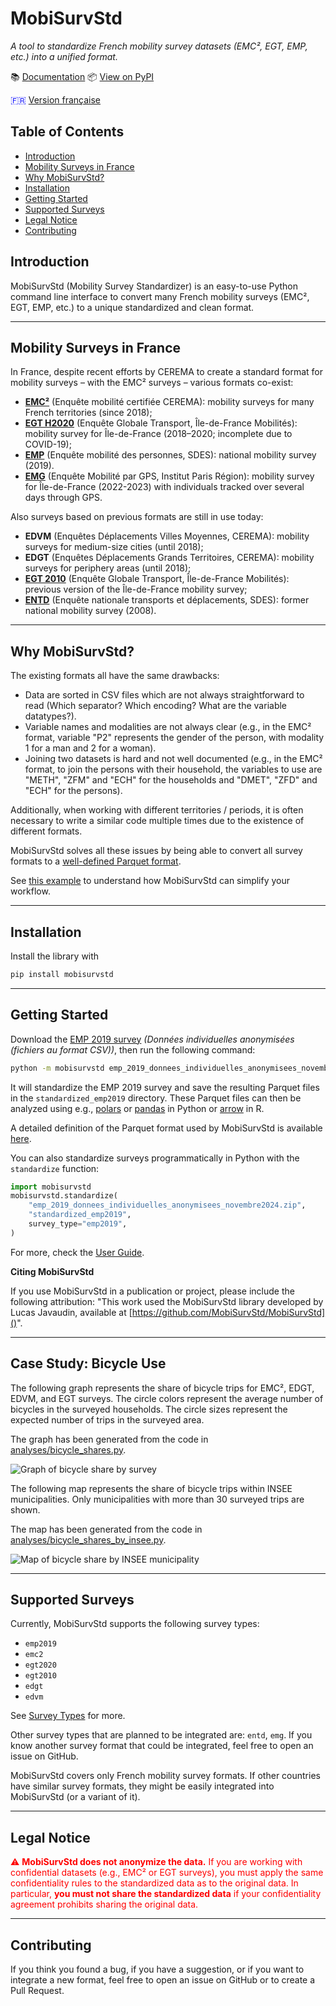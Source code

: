 # MobiSurvStd

*A tool to standardize French mobility survey datasets (EMC², EGT, EMP, etc.) into a unified format.*

📚 [Documentation](https://mobisurvstd.github.io/MobiSurvStd)
📦 [View on PyPI](https://pypi.org/project/mobisurvstd/)

<span style="color:blue">🇫🇷 [Version française](./README.fr.md)</span>

## Table of Contents
- [Introduction](#introduction)
- [Mobility Surveys in France](#mobility-surveys-in-france)
- [Why MobiSurvStd?](#why-mobisurvstd)
- [Installation](#installation)
- [Getting Started](#getting-started)
- [Supported Surveys](#supported-surveys)
- [Legal Notice](#legal-notice)
- [Contributing](#contributing)

## Introduction

MobiSurvStd (Mobility Survey Standardizer) is an easy-to-use Python command line interface to convert many French mobility surveys
(EMC², EGT, EMP, etc.) to a unique standardized and clean format.

---

## Mobility Surveys in France

In France, despite recent efforts by CEREMA to create a standard format for mobility surveys – with
the EMC² surveys – various formats co-exist:

- [**EMC²**](https://www.cerema.fr/fr/activites/mobilites/connaissance-modelisation-evaluation-mobilite/enquetes-mobilite-emc2)
  (Enquête mobilité certifiée CEREMA): mobility surveys for many French territories (since 2018);
- [**EGT H2020**](https://omnil.fr/actualites/les-resultats-de-la-derniere-enquete-globale-transport)
  (Enquête Globale Transport, Île-de-France Mobilités): mobility survey for Île-de-France (2018–2020;
  incomplete due to COVID-19);
- [**EMP**](https://www.statistiques.developpement-durable.gouv.fr/resultats-detailles-de-lenquete-mobilite-des-personnes-de-2019)
  (Enquête mobilité des personnes, SDES): national mobility survey (2019).
- [**EMG**](https://www.institutparisregion.fr/mobilite-et-transports/deplacements/enquete-regionale-sur-la-mobilite-des-franciliens/)
  (Enquête Mobilité par GPS, Institut Paris Région): mobility survey for Île-de-France (2022-2023)
  with individuals tracked over several days through GPS.

Also surveys based on previous formats are still in use today:

- **EDVM** (Enquêtes Déplacements Villes Moyennes, CEREMA): mobility surveys for medium-size cities
  (until 2018);
- **EDGT** (Enquêtes Déplacements Grands Territoires, CEREMA): mobility surveys for periphery areas
  (until 2018);
- [**EGT 2010**](https://omnil.fr/egt-2010) (Enquête Globale Transport, Île-de-France Mobilités):
  previous version of the Île-de-France mobility survey;
- [**ENTD**](https://www.statistiques.developpement-durable.gouv.fr/enquete-nationale-transports-et-deplacements-entd-2008)
  (Enquête nationale transports et déplacements, SDES): former national mobility survey (2008).

---

## Why MobiSurvStd?

The existing formats all have the same drawbacks:

- Data are sorted in CSV files which are not always straightforward to read (Which separator?
  Which encoding? What are the variable datatypes?).
- Variable names and modalities are not always clear (e.g., in the EMC² format, variable "P2"
  represents the gender of the person, with modality 1 for a man and 2 for a woman).
- Joining two datasets is hard and not well documented (e.g., in the EMC² format, to join the
  persons with their household, the variables to use are "METH", "ZFM" and "ECH" for the households
  and "DMET", "ZFD" and "ECH" for the persons).

Additionally, when working with different territories / periods, it is often necessary to write a
similar code multiple times due to the existence of different formats.

MobiSurvStd solves all these issues by being able to convert all survey formats to a [well-defined
Parquet format](https://mobisurvstd.github.io/MobiSurvStd/format/index.html).

See [this example](https://mobisurvstd.github.io/MobiSurvStd/problem-example.html) to understand how
MobiSurvStd can simplify your workflow.

---

## Installation

Install the library with

```bash
pip install mobisurvstd
```

---

## Getting Started

Download the
[EMP 2019 survey](https://www.statistiques.developpement-durable.gouv.fr/resultats-detailles-de-lenquete-mobilite-des-personnes-de-2019)
_(Données individuelles anonymisées (fichiers au format CSV))_, then run the following command:

```bash
python -m mobisurvstd emp_2019_donnees_individuelles_anonymisees_novembre2024.zip standardized_emp2019 --survey-type emp2019
```

It will standardize the EMP 2019 survey and save the resulting Parquet files in the
`standardized_emp2019` directory.
These Parquet files can then be analyzed using e.g., [polars](https://pola.rs/) or
[pandas](https://pandas.pydata.org) in Python or [arrow](https://arrow.apache.org/docs/r/) in R.

A detailed definition of the Parquet format used by MobiSurvStd is available
[here](https://mobisurvstd.github.io/MobiSurvStd/format/index.html).

You can also standardize surveys programmatically in Python with the `standardize` function:

```python
import mobisurvstd
mobisurvstd.standardize(
    "emp_2019_donnees_individuelles_anonymisees_novembre2024.zip",
    "standardized_emp2019",
    survey_type="emp2019",
)
```

For more, check the [User Guide](https://mobisurvstd.github.io/MobiSurvStd/howto.html).

**Citing MobiSurvStd**

If you use MobiSurvStd in a publication or project, please include the following attribution:
"This work used the MobiSurvStd library developed by Lucas Javaudin, available at
[https://github.com/MobiSurvStd/MobiSurvStd]()".

---

## Case Study: Bicycle Use

The following graph represents the share of bicycle trips for EMC², EDGT, EDVM, and EGT surveys.
The circle colors represent the average number of bicycles in the surveyed households.
The circle sizes represent the expected number of trips in the surveyed area.

The graph has been generated from the code in
[analyses/bicycle_shares.py](analyses/bicycle_shares.py).

![Graph of bicycle share by survey](https://raw.githubusercontent.com/MobiSurvStd/MobiSurvStd/main/docs/src/images/bicycle_shares.png)

The following map represents the share of bicycle trips within INSEE municipalities.
Only municipalities with more than 30 surveyed trips are shown.

The map has been generated from the code in
[analyses/bicycle_shares_by_insee.py](analyses/bicycle_shares_by_insee.py).

![Map of bicycle share by INSEE municipality](https://raw.githubusercontent.com/MobiSurvStd/MobiSurvStd/main/docs/src/images/bicycle_shares_by_insee.png)

---

## Supported Surveys

Currently, MobiSurvStd supports the following survey types:

- `emp2019`
- `emc2`
- `egt2020`
- `egt2010`
- `edgt`
- `edvm`

See [Survey Types](https://mobisurvstd.github.io/MobiSurvStd/surveys.html) for more.

Other survey types that are planned to be integrated are: `entd`, `emg`.
If you know another survey format that could be integrated, feel free to open an issue on GitHub.

MobiSurvStd covers only French mobility survey formats.
If other countries have similar survey formats, they might be easily integrated into MobiSurvStd (or
a variant of it).

---

## Legal Notice

<span style="color:red">
⚠️ <strong>MobiSurvStd does not anonymize the data.</strong>
If you are working with confidential datasets (e.g., EMC² or EGT surveys), you must apply the same
confidentiality rules to the standardized data as to the original data.
In particular, <strong>you must not share the standardized data</strong> if your confidentiality
agreement prohibits sharing the original data.
</span>

---

## Contributing

If you think you found a bug, if you have a suggestion, or if you want to integrate a new format,
feel free to open an issue on GitHub or to create a Pull Request.
